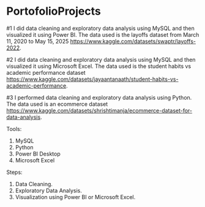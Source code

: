 # PortofolioProjects
#1 I did data cleaning and exploratory data analysis using MySQL and then visualized it using Power BI. The data used is the layoffs dataset from March 11, 2020 to May 15, 2025 https://www.kaggle.com/datasets/swaptr/layoffs-2022.

#2 I did data cleaning and exploratory data analysis using MySQL and then visualized it using Microsoft Excel. The data used is the student habits vs academic performance dataset https://www.kaggle.com/datasets/jayaantanaath/student-habits-vs-academic-performance.

#3 I performed data cleaning and exploratory data analysis using Python. The data used is an ecommerce dataset https://www.kaggle.com/datasets/shrishtimanja/ecommerce-dataset-for-data-analysis.


Tools:
1. MySQL
2. Python
3. Power BI Desktop
4. Microsoft Excel

Steps:
1. Data Cleaning.
2. Exploratory Data Analysis.
3. Visualization using Power BI or Microsoft Excel.
